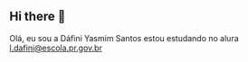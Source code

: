 ## Hi there 👋
Olá, eu sou a Dáfini Yasmim Santos 
estou estudando no alura
l.dafini@escola.pr.gov.br 

<!--
**Marieyas/Marieyas** is a ✨ _special_ ✨ repository because its `README.md` (this file) appears on your GitHub profile.

Here are some ideas to get you started:

- 🔭 I’m currently working on ...
- 🌱 I’m currently learning ...
- 👯 I’m looking to collaborate on ...
- 🤔 I’m looking for help with ...
- 💬 Ask me about ...
- 📫 How to reach me: ...
- 😄 Pronouns: ...
- ⚡ Fun fact: ...
-->
